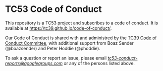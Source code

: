 # TC53 Code of Conduct

This repository is a TC53 project and subscribes to a code of conduct. It is available at https://tc39.github.io/code-of-conduct/. 

Our Code of Conduct is shared with and administred by the [TC39 Code of Conduct Committee](https://tc39.github.io/code-of-conduct/#code-of-conduct-committee), with additional support from Boaz Sender (@boazsender) and Peter Hoddie (@phoddie). 

To ask a question or report an issue, please email *tc53-conduct-reports@googlegroups.com* or any of the persons listed above.